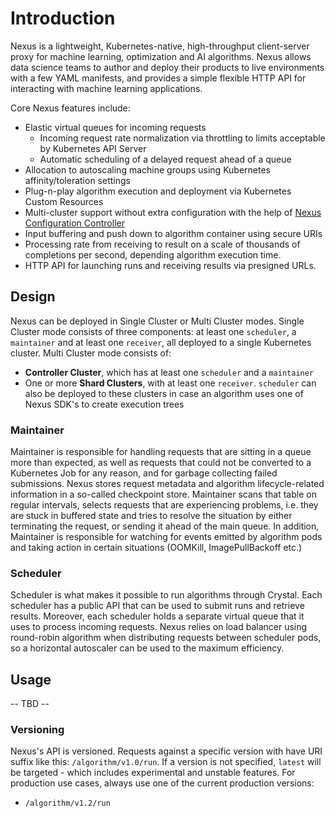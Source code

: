 # Introduction
Nexus is a lightweight, Kubernetes-native, high-throughput client-server proxy for machine learning, optimization and AI algorithms. Nexus allows data science teams to author and deploy their products to live environments with a few YAML manifests, and provides a simple flexible HTTP API for interacting with machine learning applications.

Core Nexus features include:
- Elastic virtual queues for incoming requests
    - Incoming request rate normalization via throttling to limits acceptable by Kubernetes API Server
    - Automatic scheduling of a delayed request ahead of a queue
- Allocation to autoscaling machine groups using Kubernetes affinity/toleration settings
- Plug-n-play algorithm execution and deployment via Kubernetes Custom Resources
- Multi-cluster support without extra configuration with the help of [Nexus Configuration Controller](https://github.com/SneaksAndData/nexus-configuration-controller)
- Input buffering and push down to algorithm container using secure URIs
- Processing rate from receiving to result on a scale of thousands of completions per second, depending algorithm execution time.
- HTTP API for launching runs and receiving results via presigned URLs.

 ## Design
Nexus can be deployed in Single Cluster or Multi Cluster modes. Single Cluster mode consists of three components: at least one `scheduler`, a `maintainer` and at least one `receiver`, all deployed to a single Kubernetes cluster. Multi Cluster mode consists of:
- **Controller Cluster**, which has at least one `scheduler` and a `maintainer`
- One or more **Shard Clusters**, with at least one `receiver`. `scheduler` can also be deployed to these clusters in case an algorithm uses one of Nexus SDK's to create execution trees

### Maintainer
Maintainer is responsible for handling requests that are sitting in a queue more than expected, as well as requests that could not be converted to a Kubernetes Job for any reason, and for garbage collecting failed submissions.
Nexus stores request metadata and algorithm lifecycle-related information in a so-called checkpoint store. Maintainer scans that table on regular intervals, selects requests that are experiencing problems, i.e. they are stuck
in buffered state and tries to resolve the situation by either terminating the request, or sending it ahead of the main queue. In addition, Maintainer is responsible for watching for events emitted by algorithm pods and taking action in certain situations (OOMKill, ImagePullBackoff etc.)

### Scheduler

Scheduler is what makes it possible to run algorithms through Crystal. Each scheduler has a public API that can be used to submit runs and retrieve results. Moreover, each scheduler holds a separate virtual queue that it uses to process incoming requests.
Nexus relies on load balancer using round-robin algorithm when distributing requests between scheduler pods, so a horizontal autoscaler can be used to the maximum efficiency.

## Usage

-- TBD --

### Versioning

Nexus's API is versioned. Requests against a specific version with have URI suffix like this: `/algorithm/v1.0/run`. If a version is not specified, `latest` will be targeted - which includes experimental
and unstable features. For production use cases, always use one of the current production versions: 
- `/algorithm/v1.2/run`